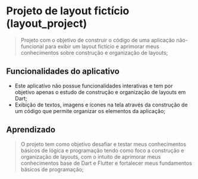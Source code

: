 # Projeto de layout fictício (layout_project)

> Projeto com o objetivo de construir o código de uma aplicação não-funcional para exibir um layout fictício e aprimorar meus conhecimentos sobre construção e organização de layouts;

## Funcionalidades do aplicativo

- Este aplicativo não possue funcionalidades interativas e tem por objetivo apenas o estudo de construção e organização de layouts em Dart;
- Exibição de textos, imagens e ícones na tela através da construção de um código que permite organizar os elementos da aplicação;

## Aprendizado

> O projeto tem como objetivo desafiar e testar meus conhecimentos básicos de lógica e programação tendo como foco a construção e organização de layouts, com o intuito de aprimorar meus conhecimentos base de Dart e Flutter e fortalecer meus fundamentos básicos de programação;
